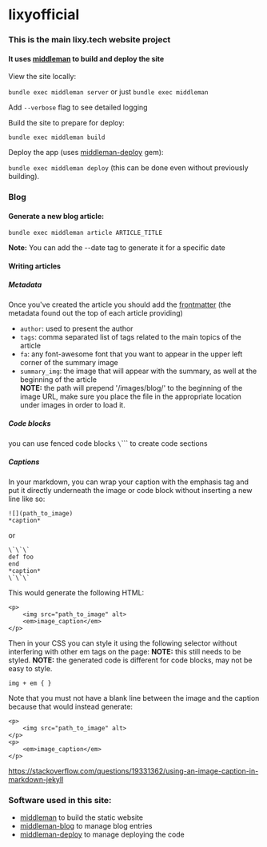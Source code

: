 # lixyofficial

### This is the main lixy.tech website project

#### It uses [middleman] to build and deploy the site

View the site locally:

`bundle exec middleman server` or just `bundle exec middleman`

Add `--verbose` flag to see detailed logging

Build the site to prepare for deploy:

`bundle exec middleman build`

Deploy the app (uses [middleman-deploy] gem):

`bundle exec middleman deploy` (this can be done even without previously
building).

### Blog

#### Generate a new blog article:

`bundle exec middleman article ARTICLE_TITLE`

**Note:** You can add the --date tag to generate it for a specific date

#### Writing articles

##### Metadata
Once you've created the article you should add the [frontmatter] (the metadata
found out the top of each article providing)

* `author`: used to present the author
* `tags`: comma separated list of tags related to the main topics of the article
* `fa`: any font-awesome font that you want to appear in the upper left corner of
  the summary image
* `summary_img`: the image that will appear with the summary, as well at the
  beginning of the article  
  **NOTE:** the path will prepend '/images/blog/' to the beginning of the image URL,
  make sure you place the file in the appropriate location under images in order
  to load it.

##### Code blocks
you can use fenced code blocks `\`\`\`` to create code sections

##### Captions
In your markdown, you can wrap your caption with the emphasis tag and put it directly underneath the image or code block without inserting a new line like so:

```
![](path_to_image)
*caption*
```

or

```
\`\`\`
def foo
end
*caption*
\`\`\`
```

This would generate the following HTML:

```
<p>
    <img src="path_to_image" alt>
    <em>image_caption</em>
</p>
```

Then in your CSS you can style it using the following selector without interfering with other em tags on the page:
**NOTE:** this still needs to be styled.
**NOTE:** the generated code is different for code blocks, may not be easy to style.

```
img + em { }
```

Note that you must not have a blank line between the image and the caption because that would instead generate:

```
<p>
    <img src="path_to_image" alt>
</p>
<p>
    <em>image_caption</em>
</p>
```
https://stackoverflow.com/questions/19331362/using-an-image-caption-in-markdown-jekyll


### Software used in this site:
* [middleman] to build the static website
* [middleman-blog] to manage blog entries
* [middleman-deploy] to manage deploying the code

[frontmatter]: https://middlemanapp.com/basics/frontmatter/
[middleman]: https://middlemanapp.com/
[middleman-blog]: https://middlemanapp.com/basics/blogging/
[middleman-deploy]: https://github.com/karlfreeman/middleman-deploy
